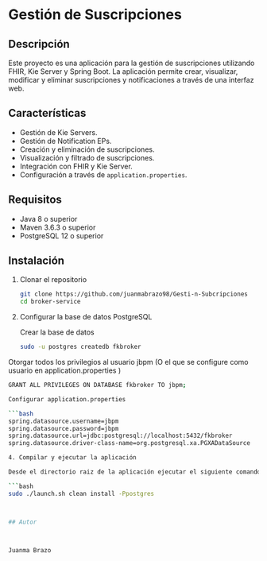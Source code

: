 # Gestión de Suscripciones

## Descripción

Este proyecto es una aplicación para la gestión de suscripciones utilizando FHIR, Kie Server y Spring Boot. La aplicación permite crear, visualizar, modificar y eliminar suscripciones y notificaciones a través de una interfaz web.

## Características

- Gestión de Kie Servers.
- Gestión de Notification EPs.
- Creación y eliminación de suscripciones.
- Visualización y filtrado de suscripciones.
- Integración con FHIR y Kie Server.
- Configuración a través de `application.properties`.

## Requisitos

- Java 8 o superior
- Maven 3.6.3 o superior
- PostgreSQL 12 o superior

## Instalación

1. Clonar el repositorio

   ```bash
   git clone https://github.com/juanmabrazo98/Gesti-n-Subcripciones
   cd broker-service

2. Configurar la base de datos PostgreSQL
   
   Crear la base de datos

   ```bash
   sudo -u postgres createdb fkbroker

Otorgar todos los privilegios al usuario jbpm (O el que se configure como usuario en application.properties )

   ```bash
   GRANT ALL PRIVILEGES ON DATABASE fkbroker TO jbpm;

Configurar application.properties

   ```bash
   spring.datasource.username=jbpm
   spring.datasource.password=jbpm
   spring.datasource.url=jdbc:postgresql://localhost:5432/fkbroker
   spring.datasource.driver-class-name=org.postgresql.xa.PGXADataSource

4. Compilar y ejecutar la aplicación

   Desde el directorio raiz de la aplicación ejecutar el siguiente comando:

   ```bash
   sudo ./launch.sh clean install -Ppostgres 



## Autor



Juanma Brazo 

